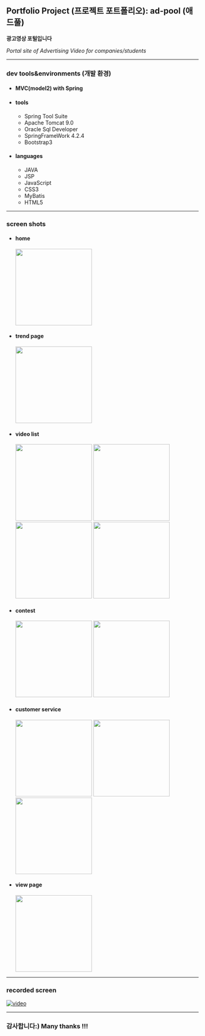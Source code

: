 ## Portfolio Project (프로젝트 포트폴리오): ad-pool (애드풀)
**광고영상 포털입니다**

*Portal site of Advertising Video for companies/students*

---
### dev tools&environments (개발 환경)
+ #### MVC(model2) with Spring
+ #### tools
   - Spring Tool Suite
   - Apache Tomcat 9.0
   - Oracle Sql Developer
   - SpringFrameWork 4.2.4
   - Bootstrap3 
+ #### languages
   - JAVA
   -  JSP
   - JavaScript
   - CSS3
   - MyBatis
   - HTML5
---
### screen shots
<div>
  <ul>
    <li>
  <h4>home</h4>
  <img width="200" src="https://user-images.githubusercontent.com/35102405/44963419-5193d280-af65-11e8-8a1d-4499af72525e.png">
    </li>
    <li>
  <h4>trend page</h4>
  <img width="200" src="https://user-images.githubusercontent.com/35102405/44963851-370f2880-af68-11e8-9e4d-568f625fd7cd.png">
    </li>
    <li>
  <h4>video list</h4>
  <img width="200" src="https://user-images.githubusercontent.com/35102405/44963495-e5659e80-af65-11e8-8740-879788168455.png">
  <img width="200" src="https://user-images.githubusercontent.com/35102405/44963499-ebf41600-af65-11e8-91f1-7e313da64d55.png">
  <img width="200" src="https://user-images.githubusercontent.com/35102405/44963501-f1516080-af65-11e8-8fb8-2055a79317c8.png">
  <img width="200" src="https://user-images.githubusercontent.com/35102405/44963502-f31b2400-af65-11e8-9e9c-d9e8c63797fa.png">
    </li>
    <li>
  <h4>contest</h4>
  <img width="200" src="https://user-images.githubusercontent.com/35102405/44963858-47270800-af68-11e8-9556-5638544d39a1.png">
  <img width="200" src="https://user-images.githubusercontent.com/35102405/44963857-468e7180-af68-11e8-8b70-34bcc9629ec1.png">
    </li>
    <li>
  <h4>customer service</h4>
  <img width="200" src="https://user-images.githubusercontent.com/35102405/44963947-d6342000-af68-11e8-804d-0692304165f2.png">
  <img width="200" src="https://user-images.githubusercontent.com/35102405/44963948-d7fde380-af68-11e8-9517-66f77c47f2ea.png">
  <img width="200" src="https://user-images.githubusercontent.com/35102405/44963953-da603d80-af68-11e8-97d2-e69b5d05b5f7.png">
    </li>
    <li>
  <h4>view page</h4>
  <img width="200" src="https://user-images.githubusercontent.com/35102405/44963983-08458200-af69-11e8-9db6-fddfddb31c70.png">
    </li>
  </ul>
</div>

---

### recorded screen
[![video](https://user-images.githubusercontent.com/35102405/44968972-d1ca3000-af85-11e8-9cd6-0268fcc7d11f.jpeg)](https://www.dropbox.com/home/Public?preview=screenRec180903.mov)

---
### 감사합니다:) Many thanks !!!
